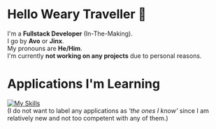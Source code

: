 # Hello Weary Traveller 👋

I'm a **Fullstack Developer** (In-The-Making).<br>
I go by **Avo** or **Jinx**.<br>
My pronouns are **He/Him**.<br>
I'm currently **not working on any projects** due to personal reasons.<br>

# Applications I'm Learning
[![My Skills](https://skillicons.dev/icons?i=cs,vscode,py,cpp,ts,html&theme=dark)](https://skillicons.dev)
<br>(I do not want to label any applications as *'the ones I know'* since I am relatively new and not too competent with any of them.)

